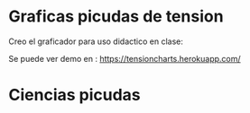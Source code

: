 # Graficas picudas de tension

Creo el graficador para uso didactico en clase:

Se puede ver demo en :
https://tensioncharts.herokuapp.com/


# Ciencias picudas
